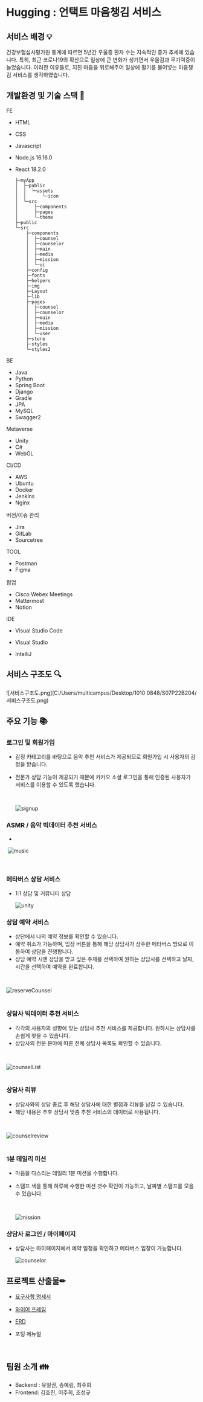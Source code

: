 # Hugging : 언택트 마음챙김 서비스



## 서비스 배경 💡

건강보험심사평가원 통계에 따르면 5년간 우울증 환자 수는 지속적인 증가 추세에 있습니다.
특히, 최근 코로나19의 확산으로 일상에 큰 변화가 생기면서 우울감과 무기력증이 늘었습니다.
이러한 이유들로, 지친 마음을 위로해주어 일상에 활기를 불어넣는 마음챙김 서비스를 생각하였습니다.



## 개발환경 및 기술 스택 🔨

FE

- HTML 

- CSS

- Javascript

- Node.js 16.16.0

- React 18.2.0

  ```
  ├─myApp
  │  ├─public
  │  │  └─assets
  │  │      └─icon
  │  └─src
  │      ├─components
  │      ├─pages
  │      └─theme
  ├─public
  └─src
      ├─components
      │  ├─counsel
      │  ├─counselor
      │  ├─main
      │  ├─media
      │  ├─mission
      │  └─ui
      ├─config
      ├─fonts
      ├─helpers
      ├─img
      ├─Layout
      ├─lib
      ├─pages
      │  ├─counsel
      │  ├─counselor
      │  ├─main
      │  ├─media
      │  ├─mission
      │  └─user
      ├─store
      ├─styles
      └─styles2
  
  ```

  

BE

- Java
- Python
- Spring Boot
- Django
- Gradle
- JPA
- MySQL
- Swagger2

Metaverse

- Unity
- C#
- WebGL

CI/CD

- AWS
- Ubuntu
- Docker
- Jenkins
- Nginx

버전/이슈 관리

- Jira
- GitLab
- Sourcetree

TOOL

- Postman
- Figma

협업

- Cisco Webex Meetings
- Mattermost
- Notion

IDE

- Visual Studio Code

- Visual Studio

- IntelliJ

  

## 서비스 구조도 🔍

![서비스구조도.png](C:/Users/multicampus/Desktop/1010 0848/S07P22B204/서비스구조도.png)

## 주요 기능 📚



### 로그인 및 회원가입<br>

- 감정 카테고리를 바탕으로 음악 추천 서비스가 제공되므로 회원가입 시 사용자의 감정을 받습니다.

- 전문가 상담 기능이 제공되기 때문에 카카오 소셜 로그인을 통해 인증된 사용자가 서비스를 이용할 수 있도록 했습니다.

  <br>

  ![signup](/uploads/26c531393819b59ef9152714f8386e37/signup.gif)

  

### ASMR / 음악 빅데이터 추천 서비스<br>

- 

​	![music](/uploads/a2274ebdd7ae71fa96c5adc3f30165b1/music.gif)

<br>



### 메타버스 상담 서비스<br>

- 1:1 상담 및 커뮤니티 상담<br>

  ![unity](/uploads/733a93c0f81715062f1ea482cc58cacc/unity.gif)<br>

  

### 상담 예약 서비스
* 상단에서 나의 예약 정보를 확인할 수 있습니다. 
* 예약 취소가 가능하며, 입장 버튼을 통해 해당 상담사가 상주한 메타버스 방으로 이동하여 상담을 진행합니다.
* 상담 예약 시엔 상담을 받고 싶은 주제를 선택하여 원하는 상담사를 선택하고 날짜, 시간을 선택하여 예약을 완료합니다.
<br>

  ![reserveCounsel](/uploads/d15dec04c001e6d92767453e0c58088d/reserveCounsel.gif)
<br>
<br>

### 상담사 빅데이터 추천 서비스
* 각각의 사용자의 성향에 맞는 상담사 추천 서비스를 제공합니다. 원하시는 상담사를 손쉽게 찾을 수 있습니다.
* 상담사의 전문 분야에 따른 전체 상담사 목록도 확인할 수 있습니다.
<br>

![counselList](/uploads/60608b5a0b56b4d256a6c3e6162ebb40/counselList.gif)
<br>
<br>

### 상담사 리뷰
* 상담사와의 상담 종료 후 해당 상담사에 대한 별점과 리뷰를 남길 수 있습니다.
* 해당 내용은 추후 상담사 맞춤 추천 서비스의 데이터로 사용됩니다.
<br>

![counselreview](/uploads/756ec68e62d6c0ede875fbd1fe2cdbed/counselreview.gif)
<br>
<br>

### 1분 데일리 미션<br>

- 마음을 다스리는 데일리 1분 미션을 수행합니다.

- 스탬프 색을 통해 하루에 수행한 미션 갯수 확인이 가능하고, 날짜별 스탬프를 모을 수 있습니다.

  <br>

  ![mission](/uploads/6bd9ed3433967026b532f6a12cfd4de6/mission.gif)<br>
  
  

### 상담사 로그인 / 마이페이지<br>

- 상담사는 마이페이지에서 예약 일정을 확인하고 메타버스 입장이 가능합니다.

  ![counselor](/uploads/5821cf6927dbb8cda05180816c230e08/counselor.gif)



## 프로젝트 산출물✏

- [요구사항 명세서](https://docs.google.com/spreadsheets/d/1wqxq_37LHVrLwG95qNnF8Qxr5pk0scwcUsZ9KtmnuQY/edit#gid=0)

- [와이어 프레임](https://www.figma.com/file/UMwRVfUeCFs2bUAPA4dwPO/Hugging?node-id=0%3A1)

- [ERD](https://www.google.com/url?q=https://www.erdcloud.com/d/Lu4txFFatKsjZjNSy&amp;sa=D&amp;source=editors&amp;ust=1665409049197761&amp;usg=AOvVaw0-BP6mWdj5M5lmPCAex3d9)

- 포팅 메뉴얼

  <br>

## 팀원 소개 👪

- Backend : 유일권, 송예림, 최주희
- Frontend: 김호진, 이주희, 조성규
